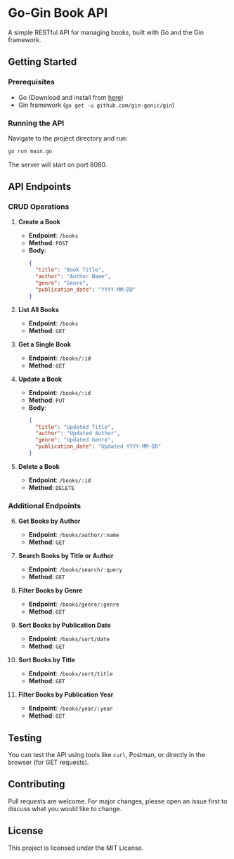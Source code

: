 # Go-Gin Book API

A simple RESTful API for managing books, built with Go and the Gin framework.

## Getting Started

### Prerequisites

- Go (Download and install from [here](https://golang.org/dl/))
- Gin framework (`go get -u github.com/gin-gonic/gin`)

### Running the API

Navigate to the project directory and run:

```bash
go run main.go
```

The server will start on port 8080.

## API Endpoints

### CRUD Operations

1. **Create a Book**
   - **Endpoint**: `/books`
   - **Method**: `POST`
   - **Body**:
     ```json
     {
       "title": "Book Title",
       "author": "Author Name",
       "genre": "Genre",
       "publication_date": "YYYY-MM-DD"
     }
     ```

2. **List All Books**
   - **Endpoint**: `/books`
   - **Method**: `GET`

3. **Get a Single Book**
   - **Endpoint**: `/books/:id`
   - **Method**: `GET`

4. **Update a Book**
   - **Endpoint**: `/books/:id`
   - **Method**: `PUT`
   - **Body**:
     ```json
     {
       "title": "Updated Title",
       "author": "Updated Author",
       "genre": "Updated Genre",
       "publication_date": "Updated YYYY-MM-DD"
     }
     ```

5. **Delete a Book**
   - **Endpoint**: `/books/:id`
   - **Method**: `DELETE`

### Additional Endpoints

6. **Get Books by Author**
   - **Endpoint**: `/books/author/:name`
   - **Method**: `GET`

7. **Search Books by Title or Author**
   - **Endpoint**: `/books/search/:query`
   - **Method**: `GET`

8. **Filter Books by Genre**
   - **Endpoint**: `/books/genre/:genre`
   - **Method**: `GET`

9. **Sort Books by Publication Date**
   - **Endpoint**: `/books/sort/date`
   - **Method**: `GET`

10. **Sort Books by Title**
    - **Endpoint**: `/books/sort/title`
    - **Method**: `GET`

11. **Filter Books by Publication Year**
    - **Endpoint**: `/books/year/:year`
    - **Method**: `GET`

## Testing

You can test the API using tools like `curl`, Postman, or directly in the browser (for GET requests).

## Contributing

Pull requests are welcome. For major changes, please open an issue first to discuss what you would like to change.

## License

This project is licensed under the MIT License.
